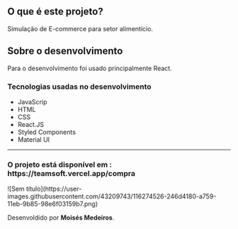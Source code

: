 <h2>O que é este projeto?</h2>
<p>Simulação de E-commerce para setor alimentício.</p>


<h2>Sobre o desenvolvimento</h2>

<p>Para o desenvolvimento foi usado principalmente React.</p>

<h3>Tecnologias  usadas no desenvolvimento</h3>
<ul>
    <li>JavaScrip</li>
    <li>HTML</li>
    <li>CSS</li>
    <li>React.JS</li>
    <li>Styled Components</li>
    <li>Material UI</li>
</ul>

<hr>

<h3>O projeto está disponível em : https://teamsoft.vercel.app/compra </h3>
![Sem título](https://user-images.githubusercontent.com/43209743/116274526-246d4180-a759-11eb-9b85-98e6f03159b7.png)

<span style="text-align:center;">Desenvoldido por <b>Moisés Medeiros</b>.<span>
